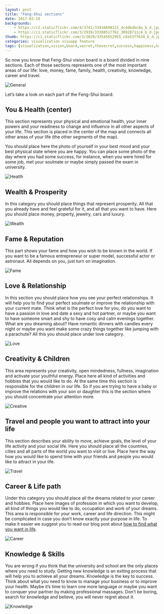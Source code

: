 ```yaml
---
layout: post
title: "Feng-Shui sections"
date: 2017-03-19
backgrounds:
    - https://c2.staticflickr.com/4/3741/33416698121_4c4dbdbc8a_b_d.jpg
    - https://c1.staticflickr.com/3/2939/33388517762_30928711c4_b_d.jpg
thumb: https://c1.staticflickr.com/3/2829/33545652955_c8a53ff634_b_d.jpg
categories: visualization visuapp feature
tags: [visualization,vision,board,secret,thesecret,success,happiness,happy,relax,dream,goal,achievement,energy,feel,feeling,world,universe,believe,better,power,future,beauty,love,best,imagination,attraction,materialize,money,health,secret,visuapp,android,app,smarthumanapps,organization,concentration]
---
```


So now you know that Feng-Shui vision board is a board divided in nine sections. Each of those sections represents one of the most important areas of our life: love, money, fame, family, health, creativity, knowledge, career and travel.

![General](../assets/images/feng_shui_photo.jpg)

Let’s take a look on each part of the Feng-Shui board:

## You & Health (center) 

This section represents your physical and emotional health, your inner powers and your readiness to change and influence in all other aspects of your life. This section is placed in the center of the map and connects all other areas of your life (the other segments of the map).

You should place here the photo of yourself in your best mood and your best physical state where you are happy. You can place some photo of the day where you had some success, for instance, when you were hired for some job, met your soulmate or maybe simply passed the exam in university.  

![Health](../assets/images/health_feng.jpg)

## Wealth & Prosperity 
In this category you should place things that represent prosperity. All that you already have and feel grateful for it, and all that you want to have. Here you should place money, property, jewelry, cars and luxury.

![Wealth](../assets/images/wealth_feng.jpg)

## Fame & Reputation
This part shows your fame and how you wish to be known in the world. If you want to be a famous entrepreneur or super model, successful actor or astronaut. All depends on you, just turn on imagination.

![Fame](../assets/images/fame_feng.jpg)

## Love & Relationship
In this section you should place how you see your perfect relationships. It will help you to find your perfect soulmate or improve the relationship with your current mate. Think what is the perfect love for you, do you want to have a passion in love and date a sexy and hot partner, or maybe you want to have someone smart and shy to have cosy and calm evenings together. What are you dreaming about? Have romantic dinners with candles every night or maybe you want make some crazy things together like jumping with a parachute? All this you should place under love category.

![Love](../assets/images/love_feng.jpg) 

## Creativity & Children
This area represents your creativity, open mindedness, fullness, imagination and activate your youthful energy. Place here all kind of activities and hobbies that you would like to do. At the same time this section is responsible for the children in our life. So if you are trying to have a baby or improve the relations with your son or daughter this is the section where you should concentrate your attention more.

![Creative](../assets/images/creative_feng.jpg) 

## Travel and people you want to attract into your life
This section describes your ability to move, achieve goals, the level of your life activity and your social life. Here you should place all the countries, cities and all parts of the world you want to visit or live. Place here the way how you would like to spend time with your friends and people you would like to attract in your life.

![Travel](../assets/images/travel_feng.jpg) 

## Career & Life path
Under this category you should place all the dreams related to your career and hobbies. Place here images of profession in which you want to develop, all kind of things you would like to do, occupation and work of your dreams. This area is responsible for your work, career and life direction. This might be complicated in case you don’t know exactly your purpose in life. To make it easier we suggest you to read our blog post about [how to find what you want in life](https://visuapp.github.io/blog/find-what-you-want/). 

![Career](../assets/images/career_feng.jpg) 

## Knowledge & Skills
You are wrong if you think that the university and school are the only places where you need to study. Getting new knowledge is an exiting process that will help you to achieve all your dreams. Knowledge is the key to success. Think about what you need to know to manage your business or to improve your health. Maybe it’s time to learn one more language or maybe you want to conquer your partner by making professional massages. Don’t be boring, search for knowledge and believe, you will never regret about it.

![Knowledge](../assets/images/knowledge_feng.jpg) 

















